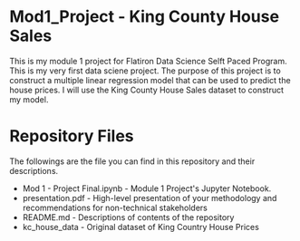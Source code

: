 # Mod1_Project - King County House Sales
This is my module 1 project for Flatiron Data Science Selft Paced Program. This is my very first data sciene project. The purpose of this project is to construct a multiple linear regression model that can be used to predict the house prices. I will use the King County House Sales dataset to construct my model. 
# Repository Files
The followings are the file you can find in this repository and their descriptions.
- Mod 1 -                   Project Final.ipynb - Module 1 Project's Jupyter Notebook.
- presentation.pdf -        High-level presentation of your methodology and recommendations for non-technical stakeholders
- README.md -               Descriptions of contents of the repository
- kc_house_data -           Original dataset of King Country House Prices
